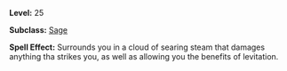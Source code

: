 <!-- TITLE: Spell: Okeils Levity -->
<!-- SUBTITLE:  -->

**Level:** 25

**Subclass:** [Sage](sage)

**Spell Effect:** Surrounds you in a cloud of searing steam that damages anything tha strikes you, as well as allowing you the benefits of levitation.